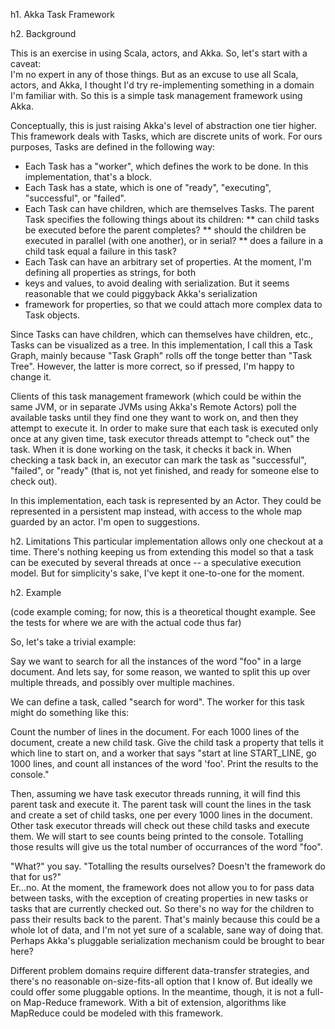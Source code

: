 h1. Akka Task Framework

h2. Background

This is an exercise in using Scala, actors, and Akka.  So, let's start with a caveat:  
I'm no expert in any of those things.  But as an excuse to use all Scala, actors, and Akka, I thought I'd try 
re-implementing something in a domain I'm familiar with. So this is a simple task management framework using Akka.

Conceptually, this is just raising Akka's level of abstraction one tier higher. This framework deals with Tasks, which
are discrete units of work.  For ours purposes, Tasks are defined in the following way: 

* Each Task has a "worker", which defines the work to be done.  In this implementation, that's a block. 
* Each Task has a state, which is one of "ready", "executing", "successful", or "failed".
* Each Task can have children, which are themselves Tasks.  The parent Task specifies the following things about its children:
  ** can child tasks be executed before the parent completes? 
  ** should the children be executed in parallel (with one another), or in serial?
  ** does a failure in a child task equal a failure in this task?
* Each Task can have an arbitrary set of properties.  At the moment, I'm defining all properties as strings, for both
* keys and values, to avoid dealing with serialization.  But it seems reasonable that we could piggyback Akka's serialization
* framework for properties, so that we could attach more complex data to Task objects.

Since Tasks can have children, which can themselves have children, etc., Tasks can be visualized as a tree. In this 
implementation, I call this a Task Graph, mainly because "Task Graph" rolls off the tonge better than "Task Tree". 
However, the latter is more correct, so if pressed, I'm happy to change it. 

Clients of this task management framework (which could be within the same JVM, or in separate JVMs using Akka's Remote
Actors) poll the available tasks until they find one they want to work on, and then they attempt to execute it.  In 
order to make sure that each task is executed only once at any given time, task executor threads attempt to "check 
out" the task. When it is done working on the task, it checks it back in. When checking a task back in, an executor 
can mark the task as "successful", "failed", or "ready" (that is, not yet finished, and ready for someone else to 
check out).

In this implementation, each task is represented by an Actor. They could be represented in a persistent map instead, 
with access to the whole map guarded by an actor.  I'm open to suggestions. 

h2. Limitations
This particular implementation allows only one checkout at a time.  There's nothing keeping us from extending this 
model so that a task can be executed by several threads at once -- a speculative execution model.  But for 
simplicity's sake, I've kept it one-to-one for the moment.


h2. Example

(code example coming; for now, this is a theoretical thought example.  See the tests for where we are with the actual
code thus far)

So, let's take a trivial example:

Say we want to search for all the instances of the word "foo" in a large document.  And lets say, for some reason, we
wanted to split this up over multiple threads, and possibly over multiple machines.

We can define a task, called "search for word".  The worker for this task might do something like this: 

Count the number of lines in the document.
For each 1000 lines of the document, create a new child task.  Give the child task a property that tells it which line 
to start on, and a worker that says "start at line START\_LINE, go 1000 lines, and count all instances of the word 'foo'.
Print the results to the console." 

Then, assuming we have task executor threads running, it will find this parent task and execute it.  The parent task will 
count the lines in the task and create a set of child tasks, one per every 1000 lines in the document.  Other task 
executor threads will check out these child tasks and execute them.  We will start to see counts being printed to the 
console.  Totalling those results will give us the total number of occurrances of the word "foo".

"What?" you say.  "Totalling the results ourselves?  Doesn't the framework do that for us?"  
Er...no.  At the moment, the framework does not allow you to for pass data between tasks, with the exception of creating 
properties in new tasks or tasks that are currently checked out.  So there's no way for the children to pass their 
results back to the parent.  That's mainly because this could be a whole lot of data, and I'm not yet sure of a scalable, 
sane way of doing that.  Perhaps Akka's pluggable serialization mechanism could be brought to bear here? 

Different problem domains require different data-transfer strategies, and there's no reasonable on-size-fits-all 
option that I know of.  But ideally we could offer some pluggable options. 
In the meantime, though, it is not a full-on Map-Reduce framework. With a bit of extension, algorithms like MapReduce 
could be modeled with this framework. 

